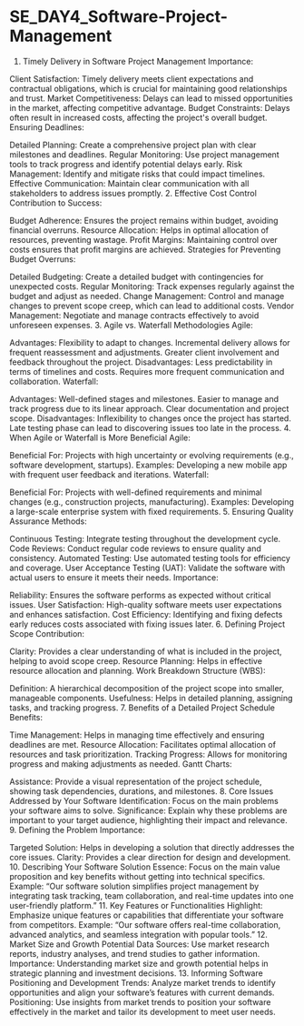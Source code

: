 # SE_DAY4_Software-Project-Management
1. Timely Delivery in Software Project Management
Importance:

Client Satisfaction: Timely delivery meets client expectations and contractual obligations, which is crucial for maintaining good relationships and trust.
Market Competitiveness: Delays can lead to missed opportunities in the market, affecting competitive advantage.
Budget Constraints: Delays often result in increased costs, affecting the project's overall budget.
Ensuring Deadlines:

Detailed Planning: Create a comprehensive project plan with clear milestones and deadlines.
Regular Monitoring: Use project management tools to track progress and identify potential delays early.
Risk Management: Identify and mitigate risks that could impact timelines.
Effective Communication: Maintain clear communication with all stakeholders to address issues promptly.
2. Effective Cost Control
Contribution to Success:

Budget Adherence: Ensures the project remains within budget, avoiding financial overruns.
Resource Allocation: Helps in optimal allocation of resources, preventing wastage.
Profit Margins: Maintaining control over costs ensures that profit margins are achieved.
Strategies for Preventing Budget Overruns:

Detailed Budgeting: Create a detailed budget with contingencies for unexpected costs.
Regular Monitoring: Track expenses regularly against the budget and adjust as needed.
Change Management: Control and manage changes to prevent scope creep, which can lead to additional costs.
Vendor Management: Negotiate and manage contracts effectively to avoid unforeseen expenses.
3. Agile vs. Waterfall Methodologies
Agile:

Advantages:
Flexibility to adapt to changes.
Incremental delivery allows for frequent reassessment and adjustments.
Greater client involvement and feedback throughout the project.
Disadvantages:
Less predictability in terms of timelines and costs.
Requires more frequent communication and collaboration.
Waterfall:

Advantages:
Well-defined stages and milestones.
Easier to manage and track progress due to its linear approach.
Clear documentation and project scope.
Disadvantages:
Inflexibility to changes once the project has started.
Late testing phase can lead to discovering issues too late in the process.
4. When Agile or Waterfall is More Beneficial
Agile:

Beneficial For: Projects with high uncertainty or evolving requirements (e.g., software development, startups).
Examples: Developing a new mobile app with frequent user feedback and iterations.
Waterfall:

Beneficial For: Projects with well-defined requirements and minimal changes (e.g., construction projects, manufacturing).
Examples: Developing a large-scale enterprise system with fixed requirements.
5. Ensuring Quality Assurance
Methods:

Continuous Testing: Integrate testing throughout the development cycle.
Code Reviews: Conduct regular code reviews to ensure quality and consistency.
Automated Testing: Use automated testing tools for efficiency and coverage.
User Acceptance Testing (UAT): Validate the software with actual users to ensure it meets their needs.
Importance:

Reliability: Ensures the software performs as expected without critical issues.
User Satisfaction: High-quality software meets user expectations and enhances satisfaction.
Cost Efficiency: Identifying and fixing defects early reduces costs associated with fixing issues later.
6. Defining Project Scope
Contribution:

Clarity: Provides a clear understanding of what is included in the project, helping to avoid scope creep.
Resource Planning: Helps in effective resource allocation and planning.
Work Breakdown Structure (WBS):

Definition: A hierarchical decomposition of the project scope into smaller, manageable components.
Usefulness: Helps in detailed planning, assigning tasks, and tracking progress.
7. Benefits of a Detailed Project Schedule
Benefits:

Time Management: Helps in managing time effectively and ensuring deadlines are met.
Resource Allocation: Facilitates optimal allocation of resources and task prioritization.
Tracking Progress: Allows for monitoring progress and making adjustments as needed.
Gantt Charts:

Assistance: Provide a visual representation of the project schedule, showing task dependencies, durations, and milestones.
8. Core Issues Addressed by Your Software
Identification: Focus on the main problems your software aims to solve.
Significance: Explain why these problems are important to your target audience, highlighting their impact and relevance.
9. Defining the Problem
Importance:

Targeted Solution: Helps in developing a solution that directly addresses the core issues.
Clarity: Provides a clear direction for design and development.
10. Describing Your Software Solution
Essence: Focus on the main value proposition and key benefits without getting into technical specifics.
Example: “Our software solution simplifies project management by integrating task tracking, team collaboration, and real-time updates into one user-friendly platform.”
11. Key Features or Functionalities
Highlight: Emphasize unique features or capabilities that differentiate your software from competitors.
Example: “Our software offers real-time collaboration, advanced analytics, and seamless integration with popular tools.”
12. Market Size and Growth Potential
Data Sources: Use market research reports, industry analyses, and trend studies to gather information.
Importance: Understanding market size and growth potential helps in strategic planning and investment decisions.
13. Informing Software Positioning and Development
Trends: Analyze market trends to identify opportunities and align your software’s features with current demands.
Positioning: Use insights from market trends to position your software effectively in the market and tailor its development to meet user needs.
